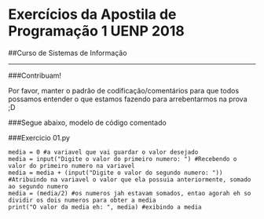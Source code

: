 # Exercícios da Apostila de Programação 1 UENP 2018

##Curso de Sistemas de Informação
______________________________________________________________________
###Contribuam!

Por favor, manter o padrão de codificação/comentários
para que todos possamos entender o que estamos fazendo
para arrebentarmos na prova ;D


###Segue abaixo, modelo de código comentado

###Exercicio 01.py
```
media = 0 #a variavel que vai guardar o valor desejado
media = input("Digite o valor do primeiro numero: ") #Recebendo o valor do primeiro numero na variavel
media = media + (input("Digite o valor do segundo numero: ")) #Atribuindo na variavel o valor que ela possuia anteriormente, somado ao segundo numero
media = (media/2) #os numeros jah estavam somados, entao agorah eh so dividir os dois numeros para obter a media
print("O valor da media eh: ", media) #exibindo a media
```